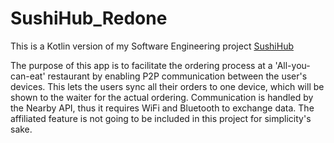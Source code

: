# SushiHub_Redone
 
This is a Kotlin version of my Software Engineering project [SushiHub](https://github.com/owsky/SushiHub)


The purpose of this app is to facilitate the ordering process at a 'All-you-can-eat' restaurant by enabling P2P communication between the user's devices. This lets the users sync all their orders to one device, which will be shown to the waiter for the actual ordering. Communication is handled by the Nearby API, thus it requires WiFi and Bluetooth to exchange data.
The affiliated feature is not going to be included in this project for simplicity's sake.
